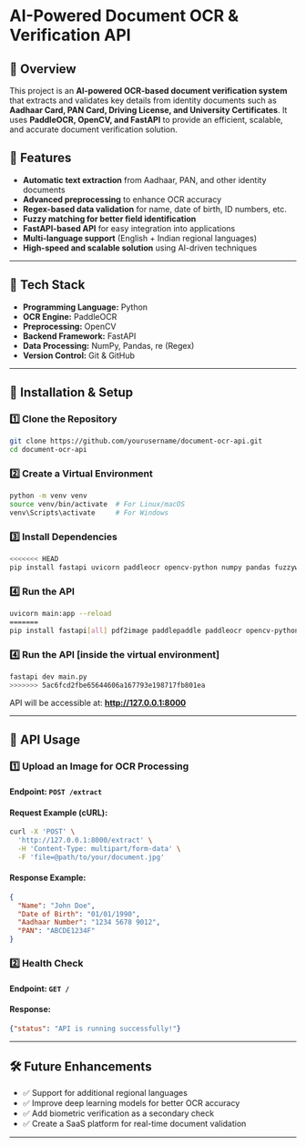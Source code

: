 # AI-Powered Document OCR & Verification API

## 📌 Overview
This project is an **AI-powered OCR-based document verification system** that extracts and validates key details from identity documents such as **Aadhaar Card, PAN Card, Driving License, and University Certificates**. It uses **PaddleOCR, OpenCV, and FastAPI** to provide an efficient, scalable, and accurate document verification solution.

## 🚀 Features
- **Automatic text extraction** from Aadhaar, PAN, and other identity documents
- **Advanced preprocessing** to enhance OCR accuracy
- **Regex-based data validation** for name, date of birth, ID numbers, etc.
- **Fuzzy matching for better field identification**
- **FastAPI-based API** for easy integration into applications
- **Multi-language support** (English + Indian regional languages)
- **High-speed and scalable solution** using AI-driven techniques

---

## 🔧 Tech Stack
- **Programming Language:** Python
- **OCR Engine:** PaddleOCR
- **Preprocessing:** OpenCV
- **Backend Framework:** FastAPI
- **Data Processing:** NumPy, Pandas, re (Regex)
- **Version Control:** Git & GitHub

---

## 📂 Installation & Setup
### 1️⃣ Clone the Repository
```sh
git clone https://github.com/yourusername/document-ocr-api.git
cd document-ocr-api
```

### 2️⃣ Create a Virtual Environment
```sh
python -m venv venv
source venv/bin/activate  # For Linux/macOS
venv\Scripts\activate     # For Windows
```

### 3️⃣ Install Dependencies
```sh
<<<<<<< HEAD
pip install fastapi uvicorn paddleocr opencv-python numpy pandas fuzzywuzzy python-Levenshtein
```

### 4️⃣ Run the API
```sh
uvicorn main:app --reload
=======
pip install fastapi[all] pdf2image paddlepaddle paddleocr opencv-python numpy pandas fuzzywuzzy python-Levenshtein
```

### 4️⃣ Run the API [inside the virtual environment]
```sh
fastapi dev main.py
>>>>>>> 5ac6fcd2fbe65644606a167793e198717fb801ea
```
API will be accessible at: **http://127.0.0.1:8000**

---

## 📜 API Usage
### **1️⃣ Upload an Image for OCR Processing**
#### **Endpoint:** `POST /extract`
#### **Request Example (cURL):**
```sh
curl -X 'POST' \
  'http://127.0.0.1:8000/extract' \
  -H 'Content-Type: multipart/form-data' \
  -F 'file=@path/to/your/document.jpg'
```
#### **Response Example:**
```json
{
  "Name": "John Doe",
  "Date of Birth": "01/01/1990",
  "Aadhaar Number": "1234 5678 9012",
  "PAN": "ABCDE1234F"
}
```

### **2️⃣ Health Check**
#### **Endpoint:** `GET /`
#### **Response:**
```json
{"status": "API is running successfully!"}
```

---

## 🛠 Future Enhancements
- ✅ Support for additional regional languages
- ✅ Improve deep learning models for better OCR accuracy
- ✅ Add biometric verification as a secondary check
- ✅ Create a SaaS platform for real-time document validation

---



